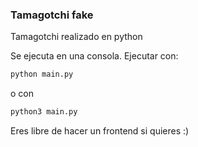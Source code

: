 ### Tamagotchi fake
Tamagotchi realizado en python

Se ejecuta en una consola. Ejecutar con:
```sh
python main.py
```
o con
```sh
python3 main.py
```

Eres libre de hacer un frontend si quieres :)
